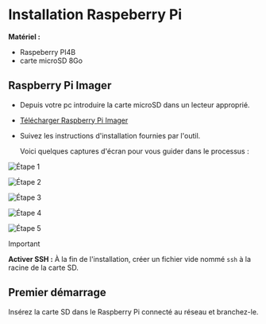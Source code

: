 
# Installation Raspeberry Pi

**Matériel :**
- Raspeberry PI4B
- carte microSD 8Go

## Raspberry Pi Imager

- Depuis votre pc introduire la carte microSD dans un lecteur approprié.

- [Télécharger Raspberry Pi Imager](https://www.raspberrypi.com/software/)

- Suivez les instructions d'installation fournies par l'outil.

  Voici quelques captures d'écran pour vous guider dans le processus :

![Étape 1](https://github.com/fleothaud/flreactivation/assets/16253157/3bff484e-0992-48ca-816d-ce103b9099b0)

![Étape 2](https://github.com/fleothaud/flreactivation/assets/16253157/403e2b73-c5c4-4acf-ab08-e8966531fa2d)

![Étape 3](https://github.com/fleothaud/flreactivation/assets/16253157/448d9662-84c4-4012-b2d9-7ae1c2424434)

![Étape 4](https://github.com/fleothaud/flreactivation/assets/16253157/e0f3e082-a477-4e2e-b6de-99cb6dc777b7)

![Étape 5](https://github.com/fleothaud/flreactivation/assets/16253157/e0fdcde4-e93a-4dfc-9287-34570162059c)


>[!IMPORTANT]  
>**Activer SSH :** À la fin de l'installation, créer un fichier vide nommé `ssh` à la racine de la carte SD.

## Premier démarrage

Insérez la carte SD dans le Raspberry Pi connecté au réseau et branchez-le.
